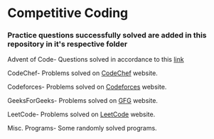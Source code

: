 # Competitive Coding

### Practice questions successfully solved are added in this repository in it's respective folder

Advent of Code- Questions solved in accordance to this [link](https://adventofcode.com/2020/)

CodeChef- Problems solved on [CodeChef](https://www.codechef.com/practice?itm_medium=navmenu&itm_campaign=practice) website.

Codeforces- Problems solved on [Codeforces](https://codeforces.com/problemset) website.

GeeksForGeeks- Problems solved on [GFG](https://practice.geeksforgeeks.org/problem-of-the-day) website.

LeetCode- Problems solved on [LeetCode](https://leetcode.com/problemset/all/) website.

Misc. Programs- Some randomly solved programs.